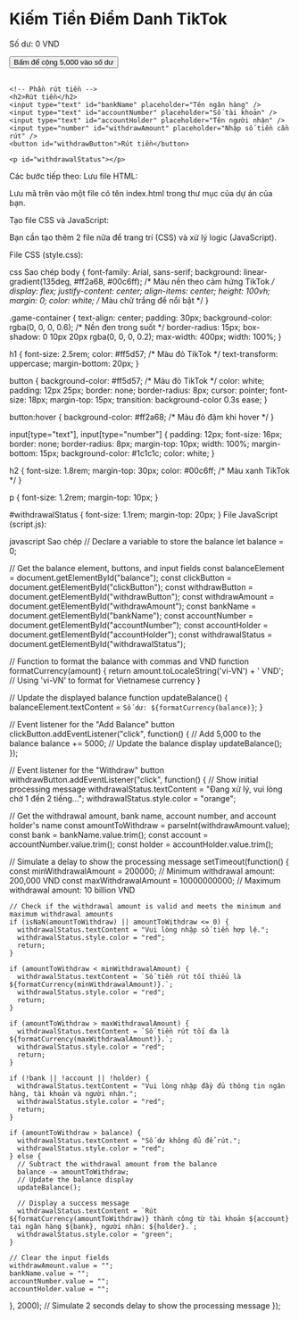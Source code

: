 <!DOCTYPE html>
<html lang="vi">
<head>
  <meta charset="UTF-8">
  <meta name="viewport" content="width=device-width, initial-scale=1.0">
  <title>Kiếm Tiền Điểm Danh TikTok</title>
  <link rel="stylesheet" href="style.css">
</head>
<body>
  <div class="game-container">
    <h1>Kiếm Tiền Điểm Danh TikTok</h1> <!-- Tiêu đề trò chơi -->
    <p id="balance">Số dư: 0 VND</p>
    <button id="clickButton">Bấm để cộng 5,000 vào số dư</button>
    <br><br>

    <!-- Phần rút tiền -->
    <h2>Rút tiền</h2>
    <input type="text" id="bankName" placeholder="Tên ngân hàng" />
    <input type="text" id="accountNumber" placeholder="Số tài khoản" />
    <input type="text" id="accountHolder" placeholder="Tên người nhận" />
    <input type="number" id="withdrawAmount" placeholder="Nhập số tiền cần rút" />
    <button id="withdrawButton">Rút tiền</button>

    <p id="withdrawalStatus"></p>
  </div>

  <script src="script.js"></script>
</body>
</html>
Các bước tiếp theo:
Lưu file HTML:

Lưu mã trên vào một file có tên index.html trong thư mục của dự án của bạn.

Tạo file CSS và JavaScript:

Bạn cần tạo thêm 2 file nữa để trang trí (CSS) và xử lý logic (JavaScript).

File CSS (style.css):

css
Sao chép
body {
  font-family: Arial, sans-serif;
  background: linear-gradient(135deg, #ff2a68, #00c6ff); /* Màu nền theo cảm hứng TikTok */
  display: flex;
  justify-content: center;
  align-items: center;
  height: 100vh;
  margin: 0;
  color: white; /* Màu chữ trắng để nổi bật */
}

.game-container {
  text-align: center;
  padding: 30px;
  background-color: rgba(0, 0, 0, 0.6); /* Nền đen trong suốt */
  border-radius: 15px;
  box-shadow: 0 10px 20px rgba(0, 0, 0, 0.2);
  max-width: 400px;
  width: 100%;
}

h1 {
  font-size: 2.5rem;
  color: #ff5d57; /* Màu đỏ TikTok */
  text-transform: uppercase;
  margin-bottom: 20px;
}

button {
  background-color: #ff5d57; /* Màu đỏ TikTok */
  color: white;
  padding: 12px 25px;
  border: none;
  border-radius: 8px;
  cursor: pointer;
  font-size: 18px;
  margin-top: 15px;
  transition: background-color 0.3s ease;
}

button:hover {
  background-color: #ff2a68; /* Màu đỏ đậm khi hover */
}

input[type="text"],
input[type="number"] {
  padding: 12px;
  font-size: 16px;
  border: none;
  border-radius: 8px;
  margin-top: 10px;
  width: 100%;
  margin-bottom: 15px;
  background-color: #1c1c1c;
  color: white;
}

h2 {
  font-size: 1.8rem;
  margin-top: 30px;
  color: #00c6ff; /* Màu xanh TikTok */
}

p {
  font-size: 1.2rem;
  margin-top: 10px;
}

#withdrawalStatus {
  font-size: 1.1rem;
  margin-top: 20px;
}
File JavaScript (script.js):

javascript
Sao chép
// Declare a variable to store the balance
let balance = 0;

// Get the balance element, buttons, and input fields
const balanceElement = document.getElementById("balance");
const clickButton = document.getElementById("clickButton");
const withdrawButton = document.getElementById("withdrawButton");
const withdrawAmount = document.getElementById("withdrawAmount");
const bankName = document.getElementById("bankName");
const accountNumber = document.getElementById("accountNumber");
const accountHolder = document.getElementById("accountHolder");
const withdrawalStatus = document.getElementById("withdrawalStatus");

// Function to format the balance with commas and VND
function formatCurrency(amount) {
  return amount.toLocaleString('vi-VN') + ' VND'; // Using 'vi-VN' to format for Vietnamese currency
}

// Update the displayed balance
function updateBalance() {
  balanceElement.textContent = `Số dư: ${formatCurrency(balance)}`;
}

// Event listener for the "Add Balance" button
clickButton.addEventListener("click", function() {
  // Add 5,000 to the balance
  balance += 5000;
  // Update the balance display
  updateBalance();
});

// Event listener for the "Withdraw" button
withdrawButton.addEventListener("click", function() {
  // Show initial processing message
  withdrawalStatus.textContent = "Đang xử lý, vui lòng chờ 1 đến 2 tiếng...";
  withdrawalStatus.style.color = "orange";
  
  // Get the withdrawal amount, bank name, account number, and account holder's name
  const amountToWithdraw = parseInt(withdrawAmount.value);
  const bank = bankName.value.trim();
  const account = accountNumber.value.trim();
  const holder = accountHolder.value.trim();

  // Simulate a delay to show the processing message
  setTimeout(function() {
    const minWithdrawalAmount = 200000; // Minimum withdrawal amount: 200,000 VND
    const maxWithdrawalAmount = 10000000000; // Maximum withdrawal amount: 10 billion VND

    // Check if the withdrawal amount is valid and meets the minimum and maximum withdrawal amounts
    if (isNaN(amountToWithdraw) || amountToWithdraw <= 0) {
      withdrawalStatus.textContent = "Vui lòng nhập số tiền hợp lệ.";
      withdrawalStatus.style.color = "red";
      return;
    }

    if (amountToWithdraw < minWithdrawalAmount) {
      withdrawalStatus.textContent = `Số tiền rút tối thiểu là ${formatCurrency(minWithdrawalAmount)}.`;
      withdrawalStatus.style.color = "red";
      return;
    }

    if (amountToWithdraw > maxWithdrawalAmount) {
      withdrawalStatus.textContent = `Số tiền rút tối đa là ${formatCurrency(maxWithdrawalAmount)}.`;
      withdrawalStatus.style.color = "red";
      return;
    }

    if (!bank || !account || !holder) {
      withdrawalStatus.textContent = "Vui lòng nhập đầy đủ thông tin ngân hàng, tài khoản và người nhận.";
      withdrawalStatus.style.color = "red";
      return;
    }

    if (amountToWithdraw > balance) {
      withdrawalStatus.textContent = "Số dư không đủ để rút.";
      withdrawalStatus.style.color = "red";
    } else {
      // Subtract the withdrawal amount from the balance
      balance -= amountToWithdraw;
      // Update the balance display
      updateBalance();
      
      // Display a success message
      withdrawalStatus.textContent = `Rút ${formatCurrency(amountToWithdraw)} thành công từ tài khoản ${account} tại ngân hàng ${bank}, người nhận: ${holder}.`;
      withdrawalStatus.style.color = "green";
    }

    // Clear the input fields
    withdrawAmount.value = "";
    bankName.value = "";
    accountNumber.value = "";
    accountHolder.value = "";
  }, 2000); // Simulate 2 seconds delay to show the processing message
});
